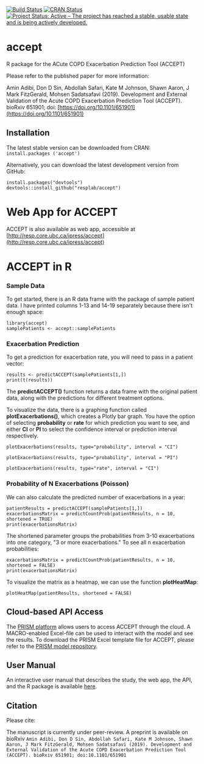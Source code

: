 [![Build Status](https://travis-ci.org/resplab/accept.svg?branch=master)](https://travis-ci.org/resplab/accept)
[![CRAN Status](https://www.r-pkg.org/badges/version/accept)](https://travis-ci.org/resplab/accept)
[![Project Status: Active – The project has reached a stable, usable state and is being actively developed.](https://www.repostatus.org/badges/latest/active.svg)](https://www.repostatus.org/#active)

# accept
R package for the ACute COPD Exacerbation Prediction Tool (ACCEPT)

Please refer to the published paper for more information: 

Amin Adibi, Don D Sin, Abdollah Safari, Kate M Johnson, Shawn Aaron, J Mark FitzGerald, Mohsen Sadatsafavi (2019). Development and External Validation of the Acute COPD Exacerbation Prediction Tool (ACCEPT). bioRxiv 651901; doi: [https://doi.org/10.1101/651901](https://doi.org/10.1101/651901)

## Installation

The latest stable version can be downloaded from CRAN:  
`install.packages ('accept')`

Alternatively, you can download the latest development version from GitHub:

```
install.packages("devtools")
devtools::install_github("resplab/accept")
```

# Web App for ACCEPT 

ACCEPT is also available as web app, accessible at [http://resp.core.ubc.ca/ipress/accept](http://resp.core.ubc.ca/ipress/accept)

# ACCEPT in R

### Sample Data

To get started, there is an R data frame with the package of sample patient data. I have printed columns 1-13 and 14-19 separately because there isn't enough space:

```
library(accept)
samplePatients <- accept::samplePatients

```

### Exacerbation Prediction

To get a prediction for exacerbation rate, you will need to pass in a patient vector:

```
results <- predictACCEPT(samplePatients[1,])
print(t(results))
```

The **predictACCEPT()** function returns a data frame with the original patient data, along with the predictions for different treatment options. 

To visualize the data, there is a graphing function called **plotExacerbations()**, which creates a Plotly bar graph. You have the option of selecting **probability** or **rate** for which prediction you want to see, and either **CI** or **PI** to select the confidence interval or prediction interval respectively.

```
plotExacerbations(results, type="probability", interval = "CI")
```

```
plotExacerbations(results, type="probability", interval = "PI")
```

```
plotExacerbations(results, type="rate", interval = "CI")
```

### Probability of N Exacerbations (Poisson)

We can also calculate the predicted number of exacerbations in a year:

```
patientResults = predictACCEPT(samplePatients[1,])
exacerbationsMatrix = predictCountProb(patientResults, n = 10, shortened = TRUE)
print(exacerbationsMatrix)
```

The shortened parameter groups the probabilities from 3-10 exacerbations into one category, "3 or more exacerbations." To see all n exacerbation probabilities:

```
exacerbationsMatrix = predictCountProb(patientResults, n = 10, shortened = FALSE)
print(exacerbationsMatrix)
```

To visualize the matrix as a heatmap, we can use the function **plotHeatMap**:

```
plotHeatMap(patientResults, shortened = FALSE)
```

## Cloud-based API Access 

The [PRISM platform](http://prism.resp.core.ubc.ca) allows users to access ACCEPT through the cloud. A MACRO-enabled Excel-file can be used to interact with the model and see the results. To download the PRISM Excel template file for ACCEPT, please refer to the [PRISM model repository](http://resp.core.ubc.ca/ipress/prism).

## User Manual

An interactive user manual that describes the study, the web app, the API, and the R package is available [here](https://resplab.github.io/acceptManual/section-introduction.html).

## Citation

Please cite:

The manuscript is currently under peer-review. A preprint is available on bioRxiv
```Amin Adibi, Don D Sin, Abdollah Safari, Kate M Johnson, Shawn Aaron, J Mark FitzGerald, Mohsen Sadatsafavi (2019). Development and External Validation of the Acute COPD Exacerbation Prediction Tool (ACCEPT). bioRxiv 651901; doi:10.1101/651901```
